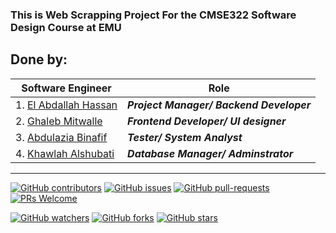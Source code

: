 ### This is Web Scrapping Project For the CMSE322 Software Design Course at EMU
## Done by: 
|Software Engineer | Role|
|---|---|
| 1. [El Abdallah Hassan](https://github.com/hsnkh12)   | ***Project Manager/ Backend Developer*** |
| 2.  [Ghaleb Mitwalle](https://github.com/iricho)     |    ***Frontend Developer/ UI designer*** |
| 3. [Abdulazia Binafif](https://github.com/Aziz9111)    |    ***Tester/ System Analyst***          |
| 4.  [Khawlah Alshubati](https://github.com/alshubati99)|  ***Database Manager/ Adminstrator***    |


***
<!-- [![GitHub license](https://img.shields.io/github/license/alshubati99/Become-a-Programmer.svg?color=blue)](https://github.com/alshubati99/Become-a-Programmer/master/LICENSE) -->
[![GitHub contributors](https://img.shields.io/github/contributors/alshubati99/Become-a-Programmer.svg?color=blue)](https://GitHub.com/alshubati99/WebScraping_CMSE322Project/contributors/)
[![GitHub issues](https://img.shields.io/github/issues/alshubati99/WebScraping_CMSE322Project.svg?color=blue)](https://GitHub.com/alshubati99/WebScraping_CMSE322Project/issues/)
[![GitHub pull-requests](https://img.shields.io/github/issues-pr/alshubati99/WebScraping_CMSE322Project.svg?color=blue)](https://GitHub.com/alshubati99/WebScraping_CMSE322Project/pull/)
[![PRs Welcome](https://img.shields.io/badge/PRs-welcome-brightgreen.svg?style=flat&color=blue)](http://makeapullrequest.com)

[![GitHub watchers](https://img.shields.io/github/watchers/alshubati99/WebScraping_CMSE322Project.svg?style=social&label=Watch&maxAge=2592000&color=blue)](https://GitHub.com/alshubati99/WebScraping_CMSE322Project/watchers/)
[![GitHub forks](https://img.shields.io/github/forks/alshubati99/Become-a-Programmer.svg?style=social&label=Fork&maxAge=2592000&color=blue)](https://GitHub.com/alshubati99/WebScraping_CMSE322Project/network/)
[![GitHub stars](https://img.shields.io/github/stars/alshubati99/WebScraping_CMSE322Project.svg?style=social&label=Star&maxAge=2592000&color=blue)](https://GitHub.com/alshubati99/WebScraping_CMSE322Project/stargazers/)
